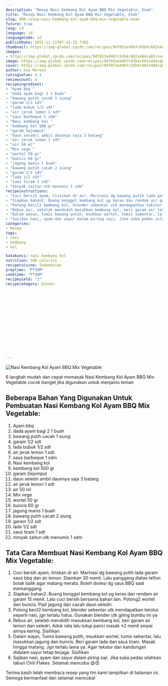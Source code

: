 ```yaml
---
description: "Resep Nasi Kembang Kol Ayam BBQ Mix Vegetable, Enak"
title: "Resep Nasi Kembang Kol Ayam BBQ Mix Vegetable, Enak"
slug: 988-resep-nasi-kembang-kol-ayam-bbq-mix-vegetable-enak
future: true
lang: id
language: id
languageCode: id
publishDate: 2021-11-21T07:12:35.738Z 
thumbnail: https://img-global.cpcdn.com/recipes/9df853e49b7c93b4/682x484cq65/nasi-kembang-kol-ayam-bbq-mix-vegetable-foto-resep-utama.png
images:
- https://img-global.cpcdn.com/recipes/9df853e49b7c93b4/682x484cq65/nasi-kembang-kol-ayam-bbq-mix-vegetable-foto-resep-utama.png
image: https://img-global.cpcdn.com/recipes/9df853e49b7c93b4/682x484cq65/nasi-kembang-kol-ayam-bbq-mix-vegetable-foto-resep-utama.png
cover: https://img-global.cpcdn.com/recipes/9df853e49b7c93b4/682x484cq65/nasi-kembang-kol-ayam-bbq-mix-vegetable-foto-resep-utama.png
author: Sue Moreno
ratingvalue: 4.1
reviewcount: 4
recipeingredient:
- "Ayam bbq "
- "dada ayam bagi 2 1 buah"
- "bawang putih cacah 1 siung"
- "garam 1/2 sdt"
- "lada bubuk 1/2 sdt"
- "air jeruk lemon 1 sdt"
- "saus barbeque 1 sdm"
- "Nasi kembang kol "
- "kembang kol 500 gr"
- "garam Sejumput"
- "daun seledri ambil daunnya saja 3 batang"
- "air jeruk lemon 1 sdt"
- "air 50 ml"
- "Mix vege "
- "wortel 50 gr"
- "buncis 60 gr"
- "jagung manis 1 buah"
- "bawang putih cacah 2 siung"
- "garam 1/2 sdt"
- "lada 1/2 sdt"
- "saus tiram 1 sdt"
- "minyak zaitun utk menumis 1 sdm"
recipeinstructions:
- "Cuci bersih ayam, tiriskan dr air. Marinasi dg bawang putih lada garam saus bbq dan air lemon. Diamkan 30 menit. Lalu panggang diatas teflon bolak balik agar matang merata. Boleh diolesi dg saus BBQ saat memanggang"
- "Siapkan bahan2. Buang bonggol kembang kol yg keras dan rendam air garam 15 menit. Lalu cuci bersih bersama bahan lain. Potong2 wortel dan buncis. Pipil jagung dan cacah daun seledri."
- "Potong kecil2 kembang kol, blender sebentar utk mendapatkan tekstur seperti nasi, jgn terlalu halus. Gunakan blender utk giling bumbu ini ya"
- "Rebus air, setelah mendidih masukkan kembang kol, beri garam air lemon dan seledri. Aduk rata lalu tutup panci masak ±2 menit smpai airnya kering. Sisihkan"
- "Dalam wajan, Tumis bawang putih, msukkan wortel, tumis sebentar, lalu masukkan jagung dan buncis. Beri garam lada dan saus tiram. Masak hingga matang. Jgn terlalu lama ya. Agar tekstur dan kandungan didalam sayur tetap terjaga. Sisihkan"
- "Sajikan nasi, ayam dan sayur dalam piring saji. Jika suka pedas silahkan taburi Chili Flakes. Selamat mencoba 😋😍"
categories:
- Resep
tags:
- nasi
- kembang
- kol

katakunci: nasi kembang kol 
nutrition: 180 calories
recipecuisine: Indonesian
preptime: "PT30M"
cooktime: "PT30M"
recipeyield: "2"
recipecategory: Dinner


     
    
    
    
    
    
    
    
    
    
    
      
    
---
```



![Nasi Kembang Kol Ayam BBQ Mix Vegetable](https://img-global.cpcdn.com/recipes/9df853e49b7c93b4/682x484cq65/nasi-kembang-kol-ayam-bbq-mix-vegetable-foto-resep-utama.png)

6 langkah mudah dan cepat memasak  Nasi Kembang Kol Ayam BBQ Mix Vegetable cocok banget jika digunakan untuk menjamu teman

<!--inarticleads1-->

## Beberapa Bahan Yang Digunakan Untuk Pembuatan Nasi Kembang Kol Ayam BBQ Mix Vegetable:

1. Ayam bbq 
1. dada ayam bagi 2 1 buah
1. bawang putih cacah 1 siung
1. garam 1/2 sdt
1. lada bubuk 1/2 sdt
1. air jeruk lemon 1 sdt
1. saus barbeque 1 sdm
1. Nasi kembang kol 
1. kembang kol 500 gr
1. garam Sejumput
1. daun seledri ambil daunnya saja 3 batang
1. air jeruk lemon 1 sdt
1. air 50 ml
1. Mix vege 
1. wortel 50 gr
1. buncis 60 gr
1. jagung manis 1 buah
1. bawang putih cacah 2 siung
1. garam 1/2 sdt
1. lada 1/2 sdt
1. saus tiram 1 sdt
1. minyak zaitun utk menumis 1 sdm



<!--inarticleads2-->

## Tata Cara Membuat Nasi Kembang Kol Ayam BBQ Mix Vegetable:

1. Cuci bersih ayam, tiriskan dr air. Marinasi dg bawang putih lada garam saus bbq dan air lemon. Diamkan 30 menit. Lalu panggang diatas teflon bolak balik agar matang merata. Boleh diolesi dg saus BBQ saat memanggang
1. Siapkan bahan2. Buang bonggol kembang kol yg keras dan rendam air garam 15 menit. Lalu cuci bersih bersama bahan lain. Potong2 wortel dan buncis. Pipil jagung dan cacah daun seledri.
1. Potong kecil2 kembang kol, blender sebentar utk mendapatkan tekstur seperti nasi, jgn terlalu halus. Gunakan blender utk giling bumbu ini ya
1. Rebus air, setelah mendidih masukkan kembang kol, beri garam air lemon dan seledri. Aduk rata lalu tutup panci masak ±2 menit smpai airnya kering. Sisihkan
1. Dalam wajan, Tumis bawang putih, msukkan wortel, tumis sebentar, lalu masukkan jagung dan buncis. Beri garam lada dan saus tiram. Masak hingga matang. Jgn terlalu lama ya. Agar tekstur dan kandungan didalam sayur tetap terjaga. Sisihkan
1. Sajikan nasi, ayam dan sayur dalam piring saji. Jika suka pedas silahkan taburi Chili Flakes. Selamat mencoba 😋😍




Terima kasih telah membaca resep yang tim kami tampilkan di halaman ini. Semoga bermanfaat dan selamat mencoba!
